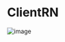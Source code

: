 # ClientRN
![image](https://github.com/ShopBanGiayUIMY/ClientReactNative/assets/94282645/360d2092-37ec-4fd3-b642-ac5c102c16a2)
